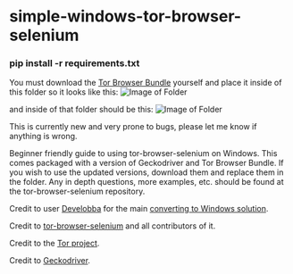 # simple-windows-tor-browser-selenium

### pip install -r requirements.txt

You must download the [Tor Browser Bundle](https://www.torproject.org/download/) yourself and place it inside of this folder so it looks like this: ![Image of Folder](https://i.imgur.com/pHmkSw3.png) 

and inside of that folder should be this: ![Image of Folder](https://i.imgur.com/t0agB9c.png)

This is currently new and very prone to bugs, please let me know if anything is wrong.

Beginner friendly guide to using tor-browser-selenium on Windows. This comes packaged with a version of Geckodriver and Tor Browser Bundle. If you wish to use the updated versions, download them and replace them in the folder. Any in depth questions, more examples, etc. should be found at the tor-browser-selenium repository.

Credit to user [Develobba](https://github.com/Develobba) for the main [converting to Windows solution](https://github.com/webfp/tor-browser-selenium/issues/119).

Credit to [tor-browser-selenium](https://github.com/webfp/tor-browser-selenium) and all contributors of it.

Credit to the [Tor project](https://www.torproject.org/).

Credit to [Geckodriver](https://github.com/mozilla/geckodriver/releases).
